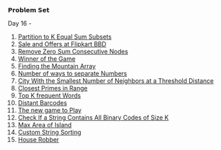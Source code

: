 𝗣𝗿𝗼𝗯𝗹𝗲𝗺 𝗦𝗲𝘁

Day 16 - 
1. <a href="https://leetcode.com/problems/partition-to-k-equal-sum-subsets/">Partition to K Equal Sum Subsets</a>
2. <a href="https://leetcode.com/problems/shopping-offers/">Sale and Offers at Flipkart BBD</a>
3. <a href="https://leetcode.com/problems/remove-zero-sum-consecutive-nodes-from-linked-list/">Remove Zero Sum Consecutive Nodes</a>
4. <a href="https://leetcode.com/problems/find-the-winner-of-the-circular-game/">Winner of the Game</a>
5. <a href="https://leetcode.com/problems/find-in-mountain-array/">Finding the Mountain Array</a>
6. <a href="https://leetcode.com/problems/number-of-ways-to-separate-numbers/">Number of ways to separate Numbers</a>
7. <a href="https://leetcode.com/problems/find-the-city-with-the-smallest-number-of-neighbors-at-a-threshold-distance/">City With the Smallest Number of Neighbors at a Threshold Distance</a>
8. <a href="https://leetcode.com/problems/closest-prime-numbers-in-range/">Closest Primes in Range</a>
9. <a href="https://leetcode.com/problems/top-k-frequent-words/">Top K frequent Words</a>
10. <a href="https://leetcode.com/problems/distant-barcodes/">Distant Barcodes</a>
11. <a href="https://leetcode.com/problems/new-21-game/">The new game to Play</a>
12. <a href="https://leetcode.com/problems/check-if-a-string-contains-all-binary-codes-of-size-k/">Check If a String Contains All Binary Codes of Size K</a>
13. <a href="https://leetcode.com/problems/max-area-of-island/">Max Area of Island</a>
14. <a href="https://leetcode.com/problems/custom-sort-string/">Custom String Sorting</a>
15. <a href="https://leetcode.com/problems/house-robber-iii/">House Robber</a>
